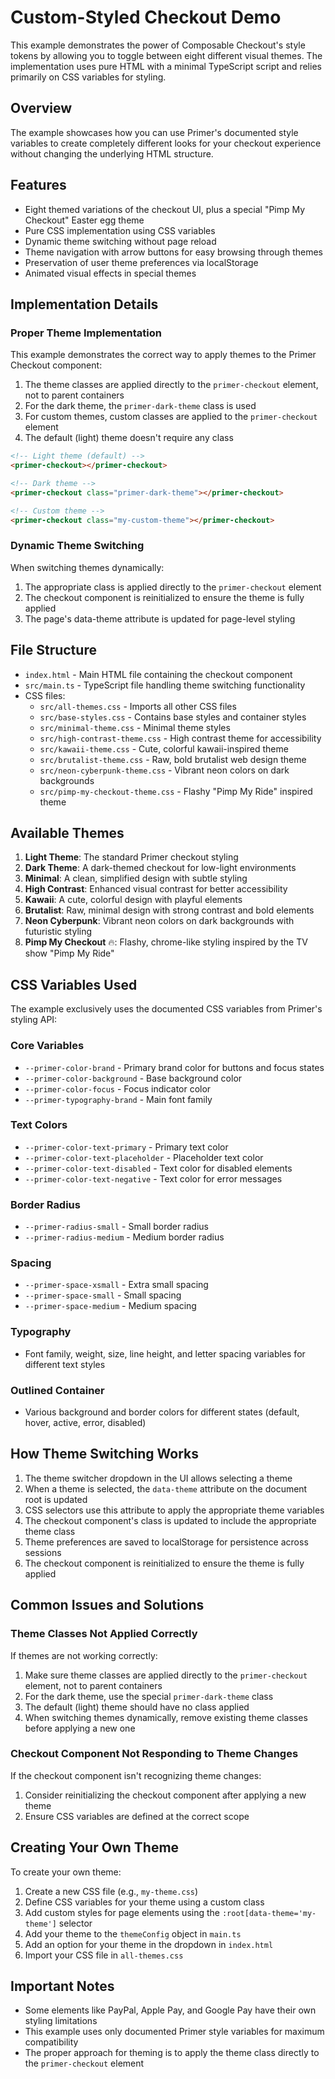 # Custom-Styled Checkout Demo

This example demonstrates the power of Composable Checkout's style tokens by allowing you to toggle between eight different visual themes. The implementation uses pure HTML with a minimal TypeScript script and relies primarily on CSS variables for styling.

## Overview

The example showcases how you can use Primer's documented style variables to create completely different looks for your checkout experience without changing the underlying HTML structure.

## Features

- Eight themed variations of the checkout UI, plus a special "Pimp My Checkout" Easter egg theme
- Pure CSS implementation using CSS variables
- Dynamic theme switching without page reload
- Theme navigation with arrow buttons for easy browsing through themes
- Preservation of user theme preferences via localStorage
- Animated visual effects in special themes

## Implementation Details

### Proper Theme Implementation

This example demonstrates the correct way to apply themes to the Primer Checkout component:

1. The theme classes are applied directly to the `primer-checkout` element, not to parent containers
2. For the dark theme, the `primer-dark-theme` class is used
3. For custom themes, custom classes are applied to the `primer-checkout` element
4. The default (light) theme doesn't require any class

```html
<!-- Light theme (default) -->
<primer-checkout></primer-checkout>

<!-- Dark theme -->
<primer-checkout class="primer-dark-theme"></primer-checkout>

<!-- Custom theme -->
<primer-checkout class="my-custom-theme"></primer-checkout>
```

### Dynamic Theme Switching

When switching themes dynamically:

1. The appropriate class is applied directly to the `primer-checkout` element
2. The checkout component is reinitialized to ensure the theme is fully applied
3. The page's data-theme attribute is updated for page-level styling

## File Structure

- `index.html` - Main HTML file containing the checkout component
- `src/main.ts` - TypeScript file handling theme switching functionality
- CSS files:
  - `src/all-themes.css` - Imports all other CSS files
  - `src/base-styles.css` - Contains base styles and container styles
  - `src/minimal-theme.css` - Minimal theme styles
  - `src/high-contrast-theme.css` - High contrast theme for accessibility
  - `src/kawaii-theme.css` - Cute, colorful kawaii-inspired theme
  - `src/brutalist-theme.css` - Raw, bold brutalist web design theme
  - `src/neon-cyberpunk-theme.css` - Vibrant neon colors on dark backgrounds
  - `src/pimp-my-checkout-theme.css` - Flashy "Pimp My Ride" inspired theme

## Available Themes

1. **Light Theme**: The standard Primer checkout styling
2. **Dark Theme**: A dark-themed checkout for low-light environments
3. **Minimal**: A clean, simplified design with subtle styling
4. **High Contrast**: Enhanced visual contrast for better accessibility
5. **Kawaii**: A cute, colorful design with playful elements
6. **Brutalist**: Raw, minimal design with strong contrast and bold elements
7. **Neon Cyberpunk**: Vibrant neon colors on dark backgrounds with futuristic styling
8. **Pimp My Checkout** 🔥: Flashy, chrome-like styling inspired by the TV show "Pimp My Ride"

## CSS Variables Used

The example exclusively uses the documented CSS variables from Primer's styling API:

### Core Variables

- `--primer-color-brand` - Primary brand color for buttons and focus states
- `--primer-color-background` - Base background color
- `--primer-color-focus` - Focus indicator color
- `--primer-typography-brand` - Main font family

### Text Colors

- `--primer-color-text-primary` - Primary text color
- `--primer-color-text-placeholder` - Placeholder text color
- `--primer-color-text-disabled` - Text color for disabled elements
- `--primer-color-text-negative` - Text color for error messages

### Border Radius

- `--primer-radius-small` - Small border radius
- `--primer-radius-medium` - Medium border radius

### Spacing

- `--primer-space-xsmall` - Extra small spacing
- `--primer-space-small` - Small spacing
- `--primer-space-medium` - Medium spacing

### Typography

- Font family, weight, size, line height, and letter spacing variables for different text styles

### Outlined Container

- Various background and border colors for different states (default, hover, active, error, disabled)

## How Theme Switching Works

1. The theme switcher dropdown in the UI allows selecting a theme
2. When a theme is selected, the `data-theme` attribute on the document root is updated
3. CSS selectors use this attribute to apply the appropriate theme variables
4. The checkout component's class is updated to include the appropriate theme class
5. Theme preferences are saved to localStorage for persistence across sessions
6. The checkout component is reinitialized to ensure the theme is fully applied

## Common Issues and Solutions

### Theme Classes Not Applied Correctly

If themes are not working correctly:

1. Make sure theme classes are applied directly to the `primer-checkout` element, not to parent containers
2. For the dark theme, use the special `primer-dark-theme` class
3. The default (light) theme should have no class applied
4. When switching themes dynamically, remove existing theme classes before applying a new one

### Checkout Component Not Responding to Theme Changes

If the checkout component isn't recognizing theme changes:

1. Consider reinitializing the checkout component after applying a new theme
2. Ensure CSS variables are defined at the correct scope

## Creating Your Own Theme

To create your own theme:

1. Create a new CSS file (e.g., `my-theme.css`)
2. Define CSS variables for your theme using a custom class
3. Add custom styles for page elements using the `:root[data-theme='my-theme']` selector
4. Add your theme to the `themeConfig` object in `main.ts`
5. Add an option for your theme in the dropdown in `index.html`
6. Import your CSS file in `all-themes.css`

## Important Notes

- Some elements like PayPal, Apple Pay, and Google Pay have their own styling limitations
- This example uses only documented Primer style variables for maximum compatibility
- The proper approach for theming is to apply the theme class directly to the `primer-checkout` element

